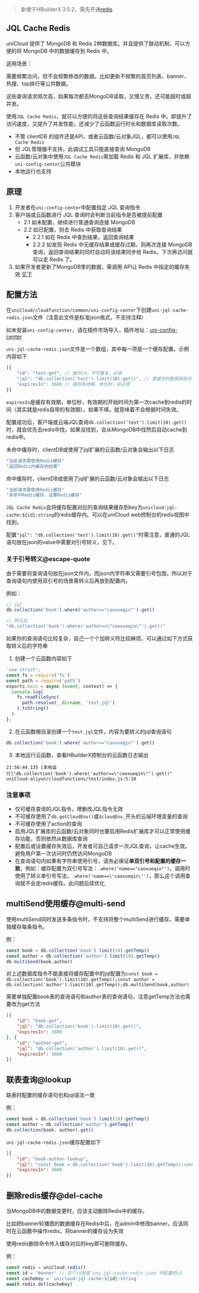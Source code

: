 > 新增于HBuilderX 3.5.2，需先开通[redis](uniCloud/redis-introduction.md)

## JQL Cache Redis

uniCloud 提供了 MongoDB 和 Redis 2种数据库。并且提供了联动机制，可以方便的将 MongoDB 中的数据缓存到 Redis 中。

适用场景：

需要频繁访问，但不会频繁修改的数据。比如更新不频繁的首页列表、banner、热搜、top排行等公共数据。

这些查询请求频次高，如果每次都去MongoDB读取，又慢又贵，还可能超时或超并发。

使用`JQL Cache Redis`，就可以方便的将这些查询结果缓存在 Redis 中。即提升了访问速度，又提升了并发性能，还减少了云函数运行时长和数据库读取次数。

- 不管 clientDB 的组件还是API，或者云函数/云对象JQL，都可以使用`JQL Cache Redis`
- 但 JQL管理器不支持，此调试工具只能直接查询 MongoDB
- 云函数/云对象中使用`JQL Cache Redis`需加载 Redis 和 JQL 扩展库，并依赖`uni-config-center`公共模块
- 本地运行也支持

## 原理
1. 开发者在`uni-config-center`中配置指定 JQL 查询指令
2. 客户端或云函数进行 JQL 查询时会判断当前指令是否被提前配置
	- 2.1 如未配置，继续进行普通查询连接 MongoDB
	- 2.2 如已配置，则去 Redis 中获取查询结果
		* 2.2.1 如在 Redis 中查到结果，返回查询结果
		* 2.2.2 如发现 Redis 中无缓存结果或缓存过期，则再次连接 MongoDB 查询，返回查询结果的同时自动将该结果同步给 Redis。下次再访问就可以走 Redis 了。
3. 如果开发者更新了MongoDB里的数据，需调用 API让 Redis 中指定的缓存失效 [见下](#del-cache)

## 配置方法

在`uniCloud/cloudfunction/common/uni-config-center`下创建`uni-jql-cache-redis.json`文件（注意此文件是标准json格式，不支持注释）

如未安装`uni-config-center`，请在插件市场导入，插件地址：[uni-config-center](https://ext.dcloud.net.cn/plugin?id=4425)

`uni-jql-cache-redis.json`文件是一个数组，其中每一项是一个缓存配置。示例内容如下

```js
[{
	"id": "test-get", // 缓存id，不可重复，必填
	"jql": "db.collection('test').limit(10).get()", // 要缓存的数据库指令，必填
	"expiresIn": 3600 // 缓存有效期，单位秒，非必填
}]
```

`expiresIn`是缓存有效期，单位秒，有效期的开始时间为第一次cache到redis的时间（其实就是redis自带的有效期）。如果不填，就意味着不会根据时间失效。

配置成功后，客户端或云端JQL查询`db.collection('test').limit(10).get()`时，就会优先去redis中找，如果没找到，会从MongoDB中找然后自动cache到redis中。

未命中缓存时，clientDB或使用了jql扩展的云函数/云对象会输出以下日志

```js
"当前请求需使用Redis缓存" 
"返回Redis内缓存的结果" 
```

命中缓存时，clientDB或使用了jql扩展的云函数/云对象会输出以下日志

```js
"当前请求需使用Redis缓存" 
"未命中Redis缓存，设置Redis缓存" 
```

`JQL Cache Redis`会将缓存配置对应的查询结果缓存到key为`unicloud:jql-cache:${id}:string`的redis缓存内。可以在uniCloud web控制台的redis视图中找到。

配置`"jql": "db.collection('test').limit(10).get()"`时需注意，普通的JQL语句放在json的value中需要对引号转义，见下。

### 关于引号转义@escape-quote

由于需要将查询语句放在json文件内，而json内字符串又需要引号包围，所以对于查询语句内使用双引号的场景需转义后再放到配置内。

例如：

```js
// jql
db.collection('book').where('author=="caoxueqin"').get()

// 转义后
"db.collection('book').where('author==\"caoxueqin\"').get()"
```

如果你的查询语句比较复杂，自己一个个加转义符比较麻烦。可以通过如下方式获取转义后的字符串

1. 创建一个云函数内容如下

```js
'use strict';
const fs = require('fs')
const path = require('path')
exports.main = async (event, context) => {
  console.log(
	fs.readFileSync(
	  path.resolve(__dirname, 'test.jql')
	).toString()
  )
};
```

2. 在云函数根目录创建一个`test.jql`文件，内容为要转义的jql查询语句

```js
db.collection('book').where('author=="caoxueqin"').get()
```

3. 本地运行云函数，查看HBuilderX控制台的云函数日志输出

```text
21:56:44.135 [本地运行]"db.collection('book').where('author==\"caoxueqin\"').get()" uniCloud-aliyun/cloudfunctions/test/index.js:5:10
```

### 注意事项

- 仅可缓存查询的JQL指令，增删改JQL指令无效
- 不可缓存使用了`db.getCloudEnv()`或`$cloudEnv_`开头的云端环境变量的查询
- 不可缓存使用了action的查询
- 启用JQL扩展库的云函数/云对象同时也要启用Redis扩展库才可以正常使用缓存功能，否则依然从数据库查询
- 配置后或设置缓存失效后，开发者可自己请求一次JQL查询，让cache生效。避免用户第一次访问时仍然访问MongoDB
- 在查询语句内如果有字符串使用引号，请务必保证**单双引号和配置的缓存一致**，例如：缓存配置为双引号写法：`.where('name=="caoxueqin"')`，调用时使用了转义单引号写法，`.where('name==\'caoxueqin\'')`，那么这个调用查询就不会走redis缓存。此问题后续优化

## multiSend使用缓存@multi-send

使用multiSend同时发送多条指令时，不支持将整个multiSend进行缓存。需要单独缓存每条指令。

例：

```js
const book = db.collection('book').limit(10).getTemp()
const author = db.collection('author').limit(10).getTemp()
db.multiSend(book,author)
```

对上述数据库指令不能直接将缓存配置中的jql配置为`const book = db.collection('book').limit(10).getTemp();const author = db.collection('author').limit(10).getTemp();db.multiSend(book,author)`

需要单独配置book表的查询语句和author表的查询语句，注意getTemp方法也需要改为get方法

```json
[{
	"id": "book-get",
	"jql": "db.collection('book').limit(10).get()",
	"expiresIn": 3600
}, {
	"id": "author-get",
	"jql": "db.collection('author').limit(10).get()",
	"expiresIn": 3600
}]
```

## 联表查询@lookup

联表时配置的缓存语句也和jql语法一致

例：

```js
const book = db.collection('book').limit(10).getTemp()
const author = db.collection('author').getTemp()
db.collection(book, author).get()
```

`uni-jql-cache-redis.json`缓存配置如下

```json
[{
	"id": "book-author-lookup",
	"jql": "const book = db.collection('book').limit(10).getTemp();const author = db.collection('author').getTemp();db.collection(book, author).get()",
	"expiresIn": 3600
}]
```

## 删除redis缓存@del-cache

当MongoDB中的数据变更时，应该主动删除Redis中的缓存。

比如把banner轮播图的数据缓存在Redis中后，在admin中修改banner，应该同时在云函数中操作redis，将banner的缓存设为失效

使用redis删除命令传入缓存对应的key即可删除缓存。

例：

```js
const redis = uniCloud.redis()
const id = 'banner' // 这个id就是`uni-jql-cache-redis.json`中配置的id
const cacheKey = `unicloud:jql-cache:${id}:string`
await redis.del(cacheKey)
```


